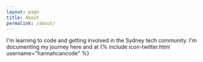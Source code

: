 ```yaml
---
layout: page
title: About
permalink: /about/
---
```


I'm learning to code and getting involved in the Sydney tech community. I'm documenting my journey here and at {% include icon-twitter.html username="hannahcancode" %}